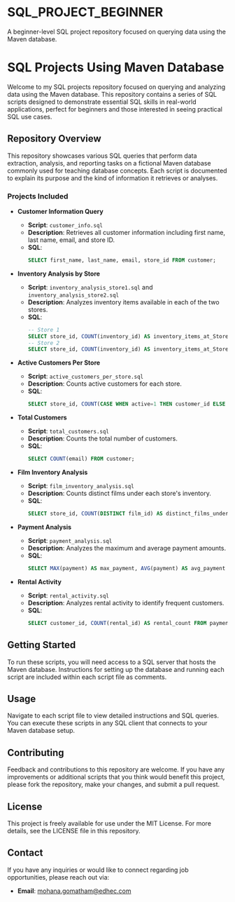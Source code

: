 # SQL_PROJECT_BEGINNER
A beginner-level SQL project repository focused on querying data using the Maven database.
# SQL Projects Using Maven Database

Welcome to my SQL projects repository focused on querying and analyzing data using the Maven database. This repository contains a series of SQL scripts designed to demonstrate essential SQL skills in real-world applications, perfect for beginners and those interested in seeing practical SQL use cases.

## Repository Overview

This repository showcases various SQL queries that perform data extraction, analysis, and reporting tasks on a fictional Maven database commonly used for teaching database concepts. Each script is documented to explain its purpose and the kind of information it retrieves or analyses.

### Projects Included

- **Customer Information Query**
  - **Script**: `customer_info.sql`
  - **Description**: Retrieves all customer information including first name, last name, email, and store ID.
  - **SQL**:
    ```sql
    SELECT first_name, last_name, email, store_id FROM customer;
    ```

- **Inventory Analysis by Store**
  - **Script**: `inventory_analysis_store1.sql` and `inventory_analysis_store2.sql`
  - **Description**: Analyzes inventory items available in each of the two stores.
  - **SQL**:
    ```sql
    -- Store 1
    SELECT store_id, COUNT(inventory_id) AS inventory_items_at_Store1 FROM inventory WHERE store_id=1 GROUP BY store_id;
    -- Store 2
    SELECT store_id, COUNT(inventory_id) AS inventory_items_at_Store2 FROM inventory WHERE store_id=2 GROUP BY store_id;
    ```

- **Active Customers Per Store**
  - **Script**: `active_customers_per_store.sql`
  - **Description**: Counts active customers for each store.
  - **SQL**:
    ```sql
    SELECT store_id, COUNT(CASE WHEN active=1 THEN customer_id ELSE NULL END) AS 'ACTIVE' FROM customer GROUP BY store_id ORDER BY store_id;
    ```

- **Total Customers**
  - **Script**: `total_customers.sql`
  - **Description**: Counts the total number of customers.
  - **SQL**:
    ```sql
    SELECT COUNT(email) FROM customer;
    ```

- **Film Inventory Analysis**
  - **Script**: `film_inventory_analysis.sql`
  - **Description**: Counts distinct films under each store's inventory.
  - **SQL**:
    ```sql
    SELECT store_id, COUNT(DISTINCT film_id) AS distinct_films_under_each_store FROM inventory GROUP BY store_id;
    ```

- **Payment Analysis**
  - **Script**: `payment_analysis.sql`
  - **Description**: Analyzes the maximum and average payment amounts.
  - **SQL**:
    ```sql
    SELECT MAX(payment) AS max_payment, AVG(payment) AS avg_payment FROM payment;
    ```

- **Rental Activity**
  - **Script**: `rental_activity.sql`
  - **Description**: Analyzes rental activity to identify frequent customers.
  - **SQL**:
    ```sql
    SELECT customer_id, COUNT(rental_id) AS rental_count FROM payment GROUP BY customer_id ORDER BY rental_count DESC;
    ```

## Getting Started

To run these scripts, you will need access to a SQL server that hosts the Maven database. Instructions for setting up the database and running each script are included within each script file as comments.

## Usage

Navigate to each script file to view detailed instructions and SQL queries. You can execute these scripts in any SQL client that connects to your Maven database setup.

## Contributing

Feedback and contributions to this repository are welcome. If you have any improvements or additional scripts that you think would benefit this project, please fork the repository, make your changes, and submit a pull request.

## License

This project is freely available for use under the MIT License. For more details, see the LICENSE file in this repository.

## Contact

If you have any inquiries or would like to connect regarding job opportunities, please reach out via:

- **Email**: mohana.gomatham@edhec.com

